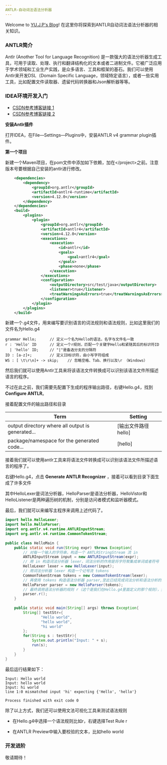 ```yaml
---
ANTLR-自动词法语法分析器
---
```

Welcome to [YU.J.P's Blog](https://yjp520.github.io/)! 在这里你将探索到ANTLR自动词法语法分析器的相关知识。

### ANTLR简介

Antlr (Another Tool for Language Recognition) 是一款强大的语法分析器生成工具，可用于读取、处理、执行和翻译结构化的文本或者二进制文件。它被广泛应用于学术领域和工业生产实践，是众多语言、工具和框架的基石。我们可以使用Antlr来开发DSL（Domain Specific Language，领域特定语言），或者一些实用工具，比如配置文件读取器、遗留代码转换器和Json解析器等等。

### IDEA环境开发入门

- [CSDN参考博客链接 1](http://t.csdn.cn/QYoZf)
- [CSDN参考博客链接 2](http://t.csdn.cn/I7d8d)

**安装Antlr插件**

打开IDEA，在File—Settings—Plugins中，安装ANTLR v4 grammar plugin插件。

**第一个项目**

新建一个Maven项目，在pom文件中添加如下依赖，加在<\/project>之前。注意版本号要根据自己安装的antlr进行修改。

```xml
    <dependencies>
        <dependency>
            <groupId>org.antlr</groupId>
            <artifactId>antlr4-runtime</artifactId>
            <version>4.12.0</version>
        </dependency>
    </dependencies>
    <build>
        <plugins>
            <plugin>
                <groupId>org.antlr</groupId>
                <artifactId>antlr4</artifactId>
                <version>4.12.0</version>
                <executions>
                    <execution>
                        <id>antlr</id>
                        <goals>
                            <goal>antlr4</goal>
                        </goals>
                        <phase>none</phase>
                    </execution>
                </executions>
                <configuration>
                    <outputDirectory>src/test/java</outputDirectory>
                    <listener>true</listener>
                    <treatWarningsAsErrors>true</treatWarningsAsErrors>
                </configuration>
            </plugin>
        </plugins>
    </build>
```

新建一个.g4文件，用来编写要识别语言的词法规则和语法规则，比如这里我们的文件名为Hello.g4

```g4
grammar Hello;      // 定义一个名为Hello的语法，名字与文件名一致
r : 'Hello' ID      // 定义一个r规则，匹配一个关键字Hello和紧随其后的标识符ID
  | 'hello' ID;     // "|"是备选分支的分隔符
ID : [a-z]+;        // 定义ID标识符，由小写字符组成
WS : [ \t\r\n]+ -> skip;    // 忽略空格、Tab、换行以及\r （Windows）
```

然后我们就可以使用Antlr工具来将该语法文件转换成可以识别该语法文件所描述语言的程序。

不过在此之前，我们需要先配置下生成的程序输出路径，右键Hello.g4，找到 **Configure ANTLR**。

接着配置文件的输出路径和目录

| Term | Setting |
| -------- | ------------- | 
| output directory where all output is generated... | [输出文件路径hello] |
| package/namespace for the generated code... | [hello] |

接着我们就可以使用antlr工具来将语法文件转换成可以识别该语法文件所描述语言的程序了。

右键Hello.g4，点击 **Generate ANTLR Recognizer** ，接着可以看到目录下面生成了许多文件

其中HelloLexer是词法分析器，HelloParser是语法分析器，HelloVistor和HelloListener是两种遍历树的机制，分别是访问者模式和监听器模式。

最后，我们就可以来编写主程序来调用上述代码了。

```java
import hello.HelloLexer;
import hello.HelloParser;
import org.antlr.v4.runtime.ANTLRInputStream;
import org.antlr.v4.runtime.CommonTokenStream;
 
public class HelloMain {
    public static void run(String expr) throws Exception{
        // 对每一个输入的字符串，构造一个 ANTLRStringStream 流 in
        ANTLRInputStream input = new ANTLRInputStream(expr);
        // 用 in 构造词法分析器 lexer，词法分析的作用是将字符聚集成单词或者符号
        HelloLexer lexer = new HelloLexer(input);
        // 用词法分析器 lexer 构造一个记号流 tokens
        CommonTokenStream tokens = new CommonTokenStream(lexer);
        // 再使用 tokens 构造语法分析器 parser,至此已经完成词法分析和语法分析的准备工作
        HelloParser parser = new HelloParser(tokens);
        // 最终调用语法分析器的规则 r（这个是我们在Hello.g4里面定义的那个规则），完成对表达式的验证
        parser.r();
    }
 
    public static void main(String[] args) throws Exception{
        String[] testStr={
                "Hello world",
                "hello world",
                "hi world"
        };
        for(String s : testStr){
            System.out.println("Input: " + s);
            run(s);
        }
    }
}
```

最后运行结果如下：

    Input: Hello world
    Input: hello world
    Input: hi world
    line 1:0 mismatched input 'hi' expecting {'Hello', 'hello'}

    Process finished with exit code 0

除了以上方式，我们还可以使用文法可视化工具来测试语法规则

- 在Hello.g4中选择一个语法规则比如r，右键选择Test Rule r

- 在ANTLR Preview中输入要校验的文本，比如hello world

### 开发进阶

敬请期待！